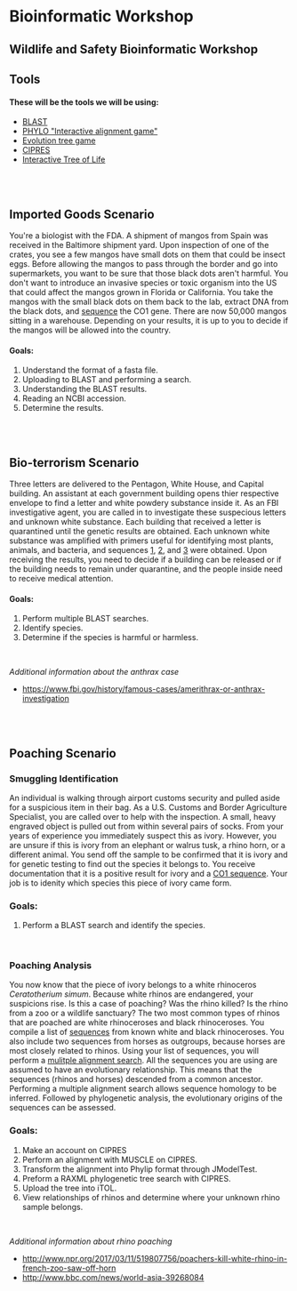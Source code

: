 # Bioinformatic Workshop 
## Wildlife and Safety Bioinformatic Workshop


## Tools
#### These will be the tools we will be using:

* [BLAST](https://blast.ncbi.nlm.nih.gov/Blast.cgi?PAGE_TYPE=BlastSearch)
* [PHYLO "Interactive alignment game"](http://phylo.cs.mcgill.ca "Interactive alignment game")
* [Evolution tree game](http://tidal.northwestern.edu/blog/bat/#level1)
* [CIPRES](http://www.phylo.org)
* [Interactive Tree of Life](https://itol.embl.de)
<!--* [Phylotastic!](http://phylo.cs.nmsu.edu:3000)-->
<br><br>

## Imported Goods Scenario

You're a biologist with the FDA. A shipment of mangos from Spain was received in the Baltimore shipment yard. Upon inspection of one of the crates, you see a few mangos have small dots on them that could be insect eggs. Before allowing the mangos to pass through the border and go into supermarkets, you want to be sure that those black dots aren't harmful. You don't want to introduce an invasive species or toxic organism into the US that could affect the mangos grown in Florida or California. You take the mangos with the small black dots on them back to the lab, extract DNA from the black dots, and [sequence](https://github.com/gwcbi/Bioinformatic_workshops/blob/master/sample_1.fasta) the CO1 gene. There are now 50,000 mangos sitting in a warehouse. Depending on your results, it is up to you to decide if the mangos will be allowed into the country.

#### Goals: 
1. Understand the format of a fasta file.
2. Uploading to BLAST and performing a search.
3. Understanding the BLAST results.
4. Reading an NCBI accession.
5. Determine the results.

<!--Results: fruit fly-->
<br><br>

## Bio-terrorism Scenario 

Three letters are delivered to the Pentagon, White House, and Capital building. An assistant at each government building opens thier respective envelope to find a letter and white powdery substance inside it. As an FBI investigative agent, you are called in to investigate these suspecious letters and unknown white substance. Each building that received a letter is quarantined until the genetic results are obtained. Each unknown white substance was amplified with primers useful for identifying most plants, animals, and bacteria, and sequences [1](https://github.com/gwcbi/Bioinformatic_workshops/blob/master/sample_2a.fasta), [2](https://github.com/gwcbi/Bioinformatic_workshops/blob/master/sample_2b.fasta), and [3](https://github.com/gwcbi/Bioinformatic_workshops/blob/master/sample_2c.fasta) were obtained. Upon receiving the results, you need to decide if a building can be released or if the building needs to remain under quarantine, and the people inside need to receive medical attention.


#### Goals: 
1. Perform multiple BLAST searches.
2. Identify species.
3. Determine if the species is harmful or harmless.

<br>

*Additional information about the anthrax case*
* https://www.fbi.gov/history/famous-cases/amerithrax-or-anthrax-investigation

<!--Results: wheat flour, rice flour, Bacillus anthracis 16s partial sequence-->
<br><br>

## Poaching Scenario
### Smuggling Identification

An individual is walking through airport customs security and pulled aside for a suspicious item in their bag. As a U.S. Customs and Border Agriculture Specialist, you are called over to help with the inspection. A small, heavy engraved object is pulled out from within several pairs of socks. From your years of experience you immediately suspect this as ivory. However, you are unsure if this is ivory from an elephant or walrus tusk, a rhino horn, or a different animal. You send off the sample to be confirmed that it is ivory and for genetic testing to find out the species it belongs to. You receive documentation that it is a positive result for ivory and a [CO1 sequence](https://github.com/gwcbi/Bioinformatic_workshops/blob/master/sample_3.fasta). Your job is to idenity which species this piece of ivory came form. 

### Goals:
1. Perform a BLAST search and identify the species.

<br>

### Poaching Analysis

You now know that the piece of ivory belongs to a white rhinoceros *Ceratotherium simum*. Because white rhinos are endangered, your suspicions rise. Is this a case of poaching? Was the rhino killed? Is the rhino from a zoo or a wildlife sanctuary? The two most common types of rhinos that are poached are white rhinoceroses and black rhinoceroses. You compile a list of [sequences](https://github.com/gwcbi/Bioinformatic_workshops/blob/master/part_3_sequences.fasta) from known white and black rhinoceroses. You also include two sequences from horses as outgroups, because horses are most closely related to rhinos. Using your list of sequences, you will perform a [mulitple alignment search](https://github.com/gwcbi/Bioinformatic_workshops/blob/master/part_3_alignment.phy). All the sequences you are using are assumed to have an evolutionary relationship. This means that the sequences (rhinos and horses) descended from a common ancestor. Performing a multiple alignment search allows sequence homology to be inferred. Followed by phylogenetic analysis, the evolutionary origins of the sequences can be assessed.

### Goals:
1. Make an account on CIPRES
2. Perform an alignment with MUSCLE on CIPRES.
3. Transform the alignment into Phylip format through JModelTest.
4. Preform a RAXML phylogenetic tree search with CIPRES.
5. Upload the tree into iTOL.
6. View relationships of rhinos and determine where your unknown rhino sample belongs.

<!--Results: sample belongs to the French Zoo population-->

<br>

*Additional information about rhino poaching*
* http://www.npr.org/2017/03/11/519807756/poachers-kill-white-rhino-in-french-zoo-saw-off-horn
* http://www.bbc.com/news/world-asia-39268084

